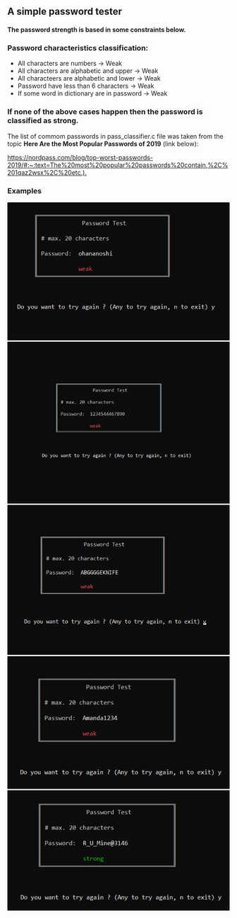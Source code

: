 ## A simple password tester

#### The password strength is based in some constraints below.

### Password characteristics classification:
- All characters are numbers -> Weak
- All characters are alphabetic and upper -> Weak
- All characteers are alphabetic and lower -> Weak
- Password have less than 6 characters -> Weak
- If some word in dictionary are in password -> Weak

### If none of the above cases happen then the password is classified as strong.

The list of commom passwords in pass_classifier.c file was taken from the topic **Here Are the Most Popular Passwords of 2019** (link below):

<https://nordpass.com/blog/top-worst-passwords-2019/#:~:text=The%20most%20popular%20passwords%20contain,%2C%201qaz2wsx%2C%20etc.).>

### Examples

![](examples/all_lower.png "All Lower")
![](examples/all_numbers.png "All Numbers")
![](examples/all_upper.png "All Upper")
![](examples/in_dictionary.png "In Dictionary")
![](examples/strong_one.png "Strong One")
